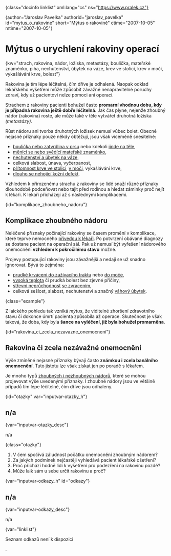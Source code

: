 
{class="docinfo linklist" xml:lang="cs" ns="https://www.pralek.cz"}

{author="Jaroslav Pavelka" authorid="jaroslav\_pavelka" id="mytus\_o_rakovine" short="Mýtus o rakovině" ctime="2007-10-05" mtime="2007-10-05"}

# Mýtus o urychlení rakoviny operací

{kw="strach, rakovina, nádor, ložiska, metastázy, boulička, mateřské znaménko, piha, nechutenství, úbytek na váze, krev ve stolici, krev v moči, vykašlávání krve, bolest"}

Rakovina je tím lépe léčitelná, čím dříve je odhalená. Naopak odklad lékařského vyšetření může způsobit závažné nenapravitelné poruchy zdraví, kdy už pacientovi nelze pomoci ani operací.

Strachem z rakoviny pacienti bohužel často **promarní vhodnou dobu, kdy je případná rakovina ještě dobře léčitelná**. Jak čas plyne, nejenže zhoubný nádor (rakovina) roste, ale může také v těle vytvářet druhotná ložiska _(metastázy)_.

Růst nádoru ani tvorba druhotných ložisek nemusí vůbec bolet. Obecné nejasné příznaky pouze někdy obtěžují, jsou však víceméně snesitelné:

  * [boulička nebo zatvrdlina v prsu][1] nebo kdekoli [jinde na těle][2],
  * [měnící se nebo svědící mateřské znaménko][3],
  * [nechutenství a úbytek na váze][4],
  * celková slabost, únava, vyčerpanost,
  * [přítomnost krve ve stolici][5], [v moči][6], vykašlávání krve,
  * [dlouho se nehojící kožní defekt][3].

Vzhledem k přirozenému strachu z rakoviny se lidé snaží různé příznaky dlouhodobě podceňovat nebo tajit před rodinou a hledat záminky proč nejít k lékaři. K lékaři přicházejí až s následnými komplikacemi.

{id="komplikace\_zhoubneho\_nadoru"}

## Komplikace zhoubného nádoru

Neléčené příznaky počínající rakoviny se časem promění v komplikace, které teprve nemocného [přivedou k lékaři][7]. Po potvrzení obávané diagnózy se dostane pacient na operační sál. Pak už nemusí být vyřešení nádorového onemocnění **vzhledem k pokročilému stavu** možné.

Projevy postupující rakoviny jsou závažnější a nedají se už snadno ignorovat. Bývá to zejména:

  * [prudké krvácení do zažívacího traktu][8] nebo [do moče][9],
  * [vysoká teplota][10] či prudká bolest bez zjevné příčiny,
  * [střevní neprůchodnost][11] [se zvracením][12],
  * celková sešlost, slabost, nechutenství a značný [váhový úbytek][4].

{class="example"}

Z laického pohledu tak vzniká _mýtus_, že viditelné zhoršení zdravotního stavu či dokonce úmrtí pacienta způsobila až operace. Skutečnost je však taková, že doba, kdy byla **šance na vyléčení, již byla bohužel promarněna**.

{id="rakovina\_ci\_zcela\_nezavazne\_onemocneni"}

## Rakovina či zcela nezávažné onemocnění

Výše zmíněné nejasné příznaky bývají často **známkou i zcela banálního onemocnění**. Tuto jistotu lze však získat jen po poradě s lékařem.

Je mnoho typů [zhoubných i nezhoubných nádorů][13], které se mohou projevovat výše uvedenými příznaky. I zhoubné nádory jsou ve většině případů tím lépe léčitelné, čím dříve jsou odhaleny.

{id="otazky" var="inputvar-otazky_h"}

## n/a

{var="inputvar-otazky_desc"}

n/a

{class="otazky"}

  1. V čem spočívá záludnost počátku onemocnění zhoubným nádorem?
  2. Za jakých podmínek nejčastěji vyhledává pacient lékařské ošetření?
  3. Proč přichází hodně lidí k vyšetření pro podezření na rakovinu pozdě?
  4. Může laik sám u sebe určit rakovinu a proč?

{var="inputvar-odkazy_h" id="odkazy"}

## n/a

{var="inputvar-odkazy_desc"}

n/a

{var="linklist"}

Seznam odkazů není k dispozici

 [1]: lymfaticke_uzliny
 [2]: kyla
 [3]: znamenko-bradavice-rakovina
 [4]: obezita_a_energie
 [5]: krvaceni_z_konecniku
 [6]: mocove_kameny
 [7]: nalehavost_lekarskeho_vysetreni
 [8]: komplikace_vredu
 [9]: zanet_mocoveho_mechyre
 [10]: teplota
 [11]: strevni_nepruchodnost
 [12]: funkcni_poruchy_traveni
 [13]: nezhoubny_nebo_zhoubny_nador
.
